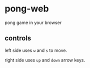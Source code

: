 # pong-web
pong game in your browser

## controls

left side uses `w` and `s` to move.

right side uses `up` and `down` arrow keys.
